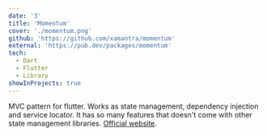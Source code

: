 ```yaml
---
date: '3'
title: 'Momentum'
cover: './momentum.png'
github: 'https://github.com/xamantra/momentum'
external: 'https://pub.dev/packages/momentum'
tech:
  - Dart
  - Flutter
  - Library
showInProjects: true
---
```


MVC pattern for flutter. Works as state management, dependency injection and service locator. It has so many features that doesn't come with other state management libraries. [Official website](https://www.xamantra.dev/momentum/#/).
